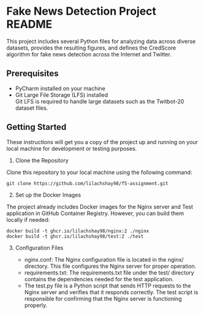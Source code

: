 # Fake News Detection Project README

This project includes several Python files for analyzing data across diverse datasets, provides the resulting figures, and 
defines the CredScore algorithm for fake news detection across the Internet and Twitter.

## Prerequisites

* PyCharm installed on your machine
* Git Large File Storage (LFS) installed  
  Git LFS is required to handle large datasets such as the Twitbot-20 dataset files.

## Getting Started
These instructions will get you a copy of the project up and running on your local machine for development or testing purposes.

1. Clone the Repository
   
Clone this repository to your local machine using the following command:

  ```
  git clone https://github.com/lilachshay98/f5-assignment.git
  ```

2. Set up the Docker Images
   
The project already includes Docker images for the Nginx server and Test application in GitHub Container Registry. However, you can build them locally if needed:
  
  ```
  docker build -t ghcr.io/lilachshay98/nginx:2 ./nginx
  docker build -t ghcr.io/lilachshay98/test:2 ./test
  ```

3. Configuration Files

   * nginx.conf: The Nginx configuration file is located in the nginx/ directory. This file configures the Nginx server for proper operation.
   * requirements.txt: The requirements.txt file under the test/ directory contains the dependencies needed for the test application.
   * The test.py file is a Python script that sends HTTP requests to the Nginx server and verifies that it responds correctly. The test script is responsible for confirming that the Nginx server is functioning properly.


